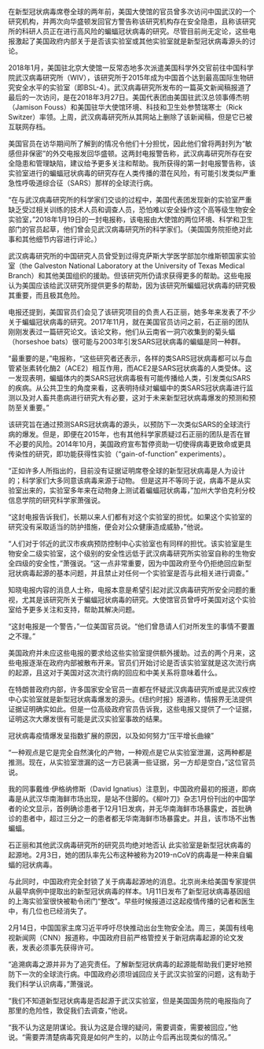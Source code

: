 在新型冠状病毒席卷全球的两年前，美国大使馆的官员曾多次访问中国武汉的一个研究机构，并两次向华盛顿发回官方警告称该研究机构存在安全隐患，且称该研究所的科研人员正在进行高风险的蝙蝠冠状病毒的研究。尽管目前尚无定论，这些电报激起了美国政府内部关于是否该实验室或其他实验室就是新型冠状病毒源头的讨论。

2018年1月，美国驻北京大使馆一反常态地多次派遣美国科学外交官前往中国科学院武汉病毒研究所（WIV），该研究所于2015年成为中国首个达到最高国际生物研究安全水平的实验室（即BSL-4）。武汉病毒研究所发布的一篇英文新闻稿报道了最后的一次访问，是在2018年3月27日。美国代表团由美国驻武汉总领事傅杰明（Jamison Fouss）和美国驻华大使馆环境、科技和卫生处参赞瑞寒士（Rick Switzer）率领。上周，武汉病毒研究所从其网站上删除了该新闻稿，但是它已被互联网存档。

美国官员在访华期间所了解到的情况令他们十分担忧，因此他们曾将两封列为“敏感但非保密”的外交电报发回华盛顿。这两封电报警告称，武汉病毒研究所存在安全隐患和管理缺陷，建议给予更多关注和帮助。我所获得的第一封电报警告称，该实验室进行的蝙蝠冠状病毒的研究存在人类传播的潜在风险，有可能引发类似严重急性呼吸道综合征（SARS）那样的全球流行病。

“在与武汉病毒研究所的科学家们交谈的过程中，美国代表团发现新的实验室严重缺乏受过相关训练的技术人员和调查人员，恐怕难以安全操作这个高等级生物安全实验室，”2018年1月19日的一封电报称，该电报由大使馆的两位环境、科学和卫生部门的官员起草，他们曾会见武汉病毒研究所的科学家们。（美国国务院拒绝对此事和其他细节内容进行评论。）

武汉病毒研究所的中国研究人员曾受到过得克萨斯大学医学部加尔维斯顿国家实验室（the Galveston National Laboratory at the University of Texas Medical Branch）和其他美国组织的援助。但该研究所仍请求获得更多的帮助。这些电报认为美国应该给武汉研究所提供更多的帮助，因为该研究所蝙蝠冠状病毒的研究极其重要，而且极其危险。

电报还提到，美国官员们会见了该研究项目的负责人石正丽，她多年来发表了不少关于蝙蝠冠状病毒的研究。2017年11月，就在美国官员访问之前，石正丽的团队刚刚发表过一篇研究论文。该论文称，他们从云南省一洞穴收集到的菊头蝠（horseshoe bats）很可能与2003年引发SARS冠状病毒的蝙蝠是同一种群。

“最重要的是，”电报称，“这些研究者还表示，各样的类SARS冠状病毒都可以与血管紧张素转化酶2（ACE2）相互作用，而ACE2是SARS冠状病毒的人类受体。这一发现表明，蝙蝠体内的类SARS冠状病毒极有可能传播给人类，引发类似SARS的疾病。从公共卫生的角度来看，这表明持续对蝙蝠中的类SARS冠状病毒进行监测以及对人畜共患病进行研究大有必要，这对于未来新型冠状病毒爆发的预测和预防至关重要。”

该研究旨在通过预测SARS冠状病毒的源头，以预防下一次类似SARS的全球流行病的爆发。但是，即便在2015年，也有其他科学家质疑过石正丽的团队是否在冒不必要的风险。2014年10月，美国政府宣布暂停资助一切使得病毒更致命或更具传染性的研究，即功能获得性实验（“gain-of-function” experiments）。

“正如许多人所指出的，目前没有证据证明席卷全球的新型冠状病毒是人为设计的；科学家们大多同意该病毒来源于动物。 但是这并不等同于说，病毒不是从实验室出来的，实验室多年来在动物身上测试着蝙蝠冠状病毒，”加州大学伯克利分校信息学院的研究科学家萧强说。

“这封电报告诉我们，长期以来人们都有对这个实验室的担忧。如果这个实验室的研究没有采取适当的防护措施，便会对公众健康造成威胁，”他说。

“人们对于邻近的武汉市疾病预防控制中心实验室也有同样的担忧。该实验室是生物安全二级实验室，这个级别的安全性远低于武汉病毒研究所实验室自称的生物安全四级的安全性，”萧强说。“这一点非常重要，因为中国政府至今仍拒绝回应新型冠状病毒起源的基本问题，并且禁止对任何一个实验室是否与此相关进行调查。”

知晓电报内容的消息人士称，电报本意是希望引起对武汉病毒研究所安全问题的重视，尤其是该研究所关于蝙蝠冠状病毒的研究。大使馆官员曾呼吁美国对这个实验室给予更多关注和支持，帮助其解决问题。

“这封电报是一个警告，”一位美国官员说。“他们曾恳请人们对所发生的事情不要置之不理。”

美国政府并未应这些电报的要求给这些实验室提供额外援助。过去的两个月来，这些电报逐渐在政府内部被散布开来。官员们开始讨论是否该实验室就是这次流行病的起源，且这对于美国对这次流行病的回应和中美关系将意味着什么。

在特朗普政府内部，许多国家安全官员一直都在怀疑武汉病毒研究所或是武汉疾控中心实验室就是新型冠状病毒爆发的源头。《纽约时报》报道称，情报界无法提供证据证明确实如此。但是一位高级政府官员告诉我，这些电报又提供了一个证据，证明这次大爆发很有可能是武汉实验室事故的结果。

冠状病毒疫情爆发呈指数扩展的原因，以及如何努力“压平增长曲線”

“一种观点是它是完全自然演化的产物，一种观点是它从实验室泄漏，这两种都是推测。现在，从实验室泄漏的这一方已装满一些证据，另一方却是空白，”这位官员说。

我的同事戴维·伊格纳修斯（David Ignatius）注意到，中国政府最初的报道，即病毒是从武汉华南海鲜市场出现，是站不住脚的。《柳叶刀》杂志1月份刊出的中国学者的论文显示，首例确诊患者于12月1日发病，并无华南海鲜市场暴露史，首批确诊的患者中，超过三分之一的患者都无华南海鲜市场暴露史。并且，该市场不出售蝙蝠。

石正丽和其他武汉病毒研究所的研究员均绝对地否认 此实验室是新型冠状病毒的起源地。2月3日，她的团队率先公布这种被称为2019-nCoV的病毒是一种来自蝙蝠的冠状病毒。

与此同时，中国政府完全封锁了关于病毒起源地的消息。北京尚未给美国专家提供从最早病例中提取出的新型冠状病毒的样本。1月11日发布了新型冠状病毒基因组的上海实验室很快被勒令闭门“整改”。早些时候报道过这起疫情传播的记者和医生中，有几位也已经消失了。

2月14日，中国国家主席习近平呼吁尽快推动出台生物安全法。周三，美国有线电视新闻网（CNN）报道称，中国政府目前严格管控关于新冠病毒起源的论文发表，发表必须事先获得许可。

“追溯病毒之源并非为了追究责任。了解新型冠状病毒的起源能帮助我们更好地预防下一次的全球流行病。中国政府必须坦诚回应关于武汉实验室的问题，这有助于我们科学认识病毒，”萧强说。

“我们不知道新型冠状病毒是否起源于武汉实验室，但是美国国务院的电报指向了那里的危险性，敦促我们去调查，”他说。

“我不认为这是阴谋论。我认为这是合理的疑问，需要调查，需要被回应，”他说。“需要弄清楚病毒究竟是如何产生的，以防止今后再出现类似的情况。”



